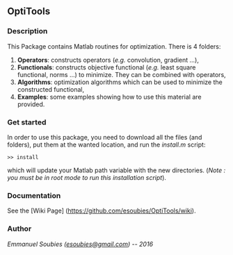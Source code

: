 ## OptiTools
### Description
  This Package contains Matlab routines for optimization. There is 4 folders:
  
1. **Operators**: constructs operators (*e.g.* convolution, gradient ...),
2. **Functionals**: constructs objective functional (*e.g.* least square functional, norms ...) to minimize. They can be combined                       with operators,
3. **Algorithms**: optimization algorithms which can be used to minimize the constructed functional,
4. **Examples**: some examples showing how to use this material are provided.

### Get started
  In order to use this package, you need to download all the files (and folders), put them at the wanted location, and run the *install.m* script:
  ```
  >> install
  ```
  which will update your Matlab path variable with the new directories. (*Note : you must be in root mode to run this installation script*).
  
### Documentation

See the [Wiki Page] (https://github.com/esoubies/OptiTools/wiki).
  
### Author

  *Emmanuel Soubies (esoubies@gmail.com) -- 2016*

